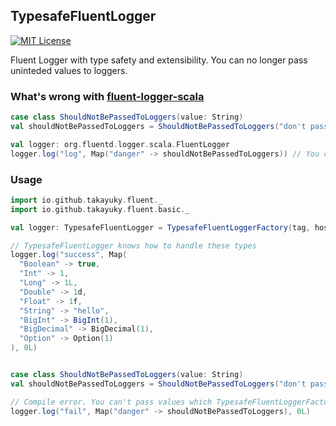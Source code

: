 ## TypesafeFluentLogger

[![MIT License](http://img.shields.io/badge/license-MIT-blue.svg?style=flat)](LICENSE)

Fluent Logger with type safety and extensibility. You can no longer pass uninteded values to loggers.

### What's wrong with [fluent-logger-scala](https://github.com/fluent/fluent-logger-scala)

```Scala
case class ShouldNotBePassedToLoggers(value: String)
val shouldNotBePassedToLoggers = ShouldNotBePassedToLoggers("don't pass me to loggers")

val logger: org.fluentd.logger.scala.FluentLogger
logger.log("log", Map("danger" -> shouldNotBePassedToLoggers)) // You could pass literally anything.
```


### Usage

```Scala
import io.github.takayuky.fluent._
import io.github.takayuky.fluent.basic._

val logger: TypesafeFluentLogger = TypesafeFluentLoggerFactory(tag, host, port)

// TypesafeFluentLogger knows how to handle these types
logger.log("success", Map(
  "Boolean" -> true,
  "Int" -> 1,
  "Long" -> 1L,
  "Double" -> 1d,
  "Float" -> 1f,
  "String" -> "hello",
  "BigInt" -> BigInt(1),
  "BigDecimal" -> BigDecimal(1),
  "Option" -> Option(1)
), 0L)


case class ShouldNotBePassedToLoggers(value: String)
val shouldNotBePassedToLoggers = ShouldNotBePassedToLoggers("don't pass me to loggers")

// Compile error. You can't pass values which TypesafeFluentLoggerFactory doesn't know how to handle.
logger.log("fail", Map("danger" -> shouldNotBePassedToLoggers), 0L)
```
